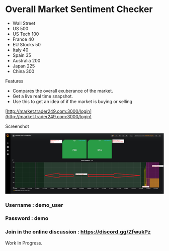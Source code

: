 # Overall Market Sentiment Checker

* Wall Street 
* US 500 
* US Tech 100 
* France 40 
* EU Stocks 50 
* Italy 40 
* Spain 35 
* Australia 200 
* Japan 225 
* China 300

Features
* Compares the overall exuberance of the market. 
* Get a live real time snapshot. 
* Use this to get an idea of if the market is buying or selling

[http://market.trader249.com:3000/login](http://market.trader249.com:3000/login)

Screenshot

![Screenshot](/screenshot.png?raw=true "Screenshot")

### Username : demo_user

### Password : demo

### Join in the online discussion : https://discord.gg/ZfwukPz

Work In Progress. 
